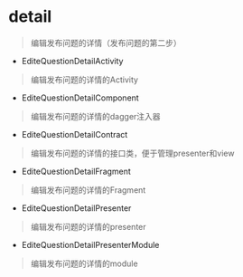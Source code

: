 # detail
> 编辑发布问题的详情（发布问题的第二步）

- EditeQuestionDetailActivity
> 编辑发布问题的详情的Activity

- EditeQuestionDetailComponent
> 编辑发布问题的详情的dagger注入器

- EditeQuestionDetailContract
> 编辑发布问题的详情的接口类，便于管理presenter和view

- EditeQuestionDetailFragment
> 编辑发布问题的详情的Fragment

- EditeQuestionDetailPresenter
> 编辑发布问题的详情的presenter

- EditeQuestionDetailPresenterModule
> 编辑发布问题的详情的module
